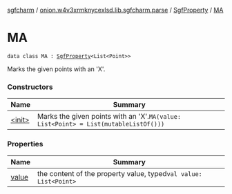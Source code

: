 [sgfcharm](../../../index.md) / [onion.w4v3xrmknycexlsd.lib.sgfcharm.parse](../../index.md) / [SgfProperty](../index.md) / [MA](./index.md)

# MA

`data class MA : `[`SgfProperty`](../index.md)`<List<Point>>`

Marks the given points with an 'X'.

### Constructors

| Name | Summary |
|---|---|
| [&lt;init&gt;](-init-.md) | Marks the given points with an 'X'.`MA(value: List<Point> = List(mutableListOf()))` |

### Properties

| Name | Summary |
|---|---|
| [value](value.md) | the content of the property value, typed`val value: List<Point>` |
